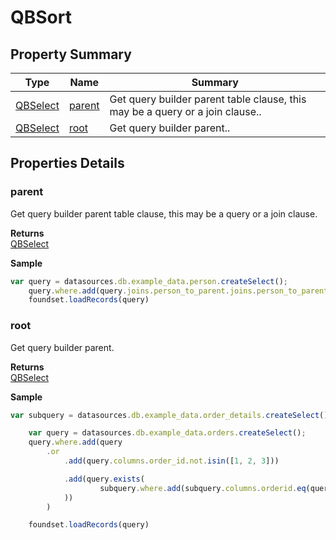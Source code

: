 #  QBSort


## Property Summary

| Type                                                  | Name                    | Summary                                                                                                           |
| ----------------------------------------------------- | ----------------------- | ----------------------------------------------------------------------------------------------------------------- |
| [QBSelect](./QBSelect.md) | [parent](QBSort.md#parent)                   | Get query builder parent table clause, this may be a query or a join clause..                                    |
| [QBSelect](./QBSelect.md) | [root](QBSort.md#root)                   | Get query builder parent..                                    |

## Properties Details

### parent

Get query builder parent table clause, this may be a query or a join clause.

**Returns**\
[QBSelect](./QBSelect.md) 


**Sample**

```javascript
var query = datasources.db.example_data.person.createSelect();
	query.where.add(query.joins.person_to_parent.joins.person_to_parent.columns.name.eq('john'))
	foundset.loadRecords(query)
```
### root

Get query builder parent.

**Returns**\
[QBSelect](./QBSelect.md) 


**Sample**

```javascript
var subquery = datasources.db.example_data.order_details.createSelect();

	var query = datasources.db.example_data.orders.createSelect();
	query.where.add(query
		.or
			.add(query.columns.order_id.not.isin([1, 2, 3]))

			.add(query.exists(
					subquery.where.add(subquery.columns.orderid.eq(query.columns.order_id)).root
			))
		)

	foundset.loadRecords(query)
```

